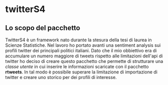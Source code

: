 # twitterS4


## Lo scopo del pacchetto 
TwitterS4 è un framework nato durante la stesura della tesi di laurea in Scienze Statistiche. Nel lavoro ho portato avanti una sentiment analysis sui 
profili twitter dei principali politici italiani. Dato che il mio obbiettivo era di accumulare un numero maggiore di tweets rispetto alle limitazioni dell'api di twitter ho deciso di creare questo pacchetto che permette di strutturare una *classe utente* in cui inserire le informazioni scaricate con il pacchetto **rtweets**. In tal modo è possibile superare la limitazione di importazione di twitter e creare uno storico per dei profili di interesse.



